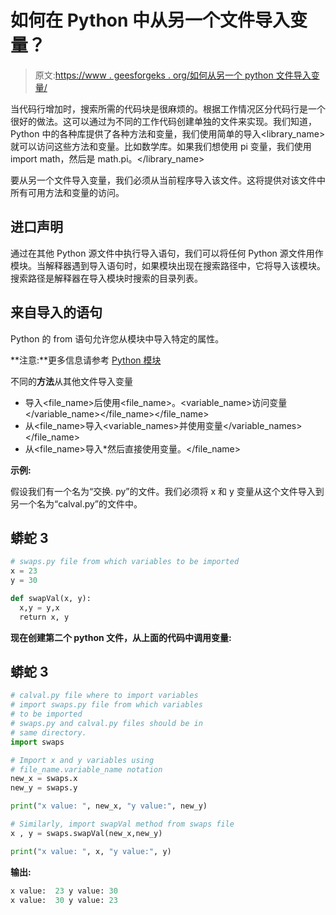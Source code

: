 # 如何在 Python 中从另一个文件导入变量？

> 原文:[https://www . geesforgeks . org/如何从另一个 python 文件导入变量/](https://www.geeksforgeeks.org/how-to-import-variables-from-another-file-in-python/)

当代码行增加时，搜索所需的代码块是很麻烦的。根据工作情况区分代码行是一个很好的做法。这可以通过为不同的工作代码创建单独的文件来实现。我们知道，Python 中的各种库提供了各种方法和变量，我们使用简单的导入<library_name>就可以访问这些方法和变量。比如数学库。如果我们想使用 pi 变量，我们使用 import math，然后是 math.pi。</library_name>

要从另一个文件导入变量，我们必须从当前程序导入该文件。这将提供对该文件中所有可用方法和变量的访问。

## 进口声明

通过在其他 Python 源文件中执行导入语句，我们可以将任何 Python 源文件用作模块。当解释器遇到导入语句时，如果模块出现在搜索路径中，它将导入该模块。搜索路径是解释器在导入模块时搜索的目录列表。

## 来自导入的语句

Python 的 from 语句允许您从模块中导入特定的属性。

**注意:**更多信息请参考 [Python 模块](https://www.geeksforgeeks.org/python-modules/)

不同的**方法**从其他文件导入变量

*   导入<file_name>后使用<file_name>。<variable_name>访问变量</variable_name></file_name></file_name>
*   从<file_name>导入<variable_names>并使用变量</variable_names></file_name>
*   从<file_name>导入*然后直接使用变量。</file_name>

**示例:**

假设我们有一个名为“交换. py”的文件。我们必须将 x 和 y 变量从这个文件导入到另一个名为“calval.py”的文件中。

## 蟒蛇 3

```py
# swaps.py file from which variables to be imported
x = 23
y = 30

def swapVal(x, y):
  x,y = y,x
  return x, y
```

**现在创建第二个 python 文件，从上面的代码中调用变量:**

## 蟒蛇 3

```py
# calval.py file where to import variables
# import swaps.py file from which variables 
# to be imported
# swaps.py and calval.py files should be in 
# same directory.
import swaps

# Import x and y variables using 
# file_name.variable_name notation
new_x = swaps.x
new_y = swaps.y

print("x value: ", new_x, "y value:", new_y)

# Similarly, import swapVal method from swaps file
x , y = swaps.swapVal(new_x,new_y)

print("x value: ", x, "y value:", y)
```

**输出:**

```py
x value:  23 y value: 30
x value:  30 y value: 23
```